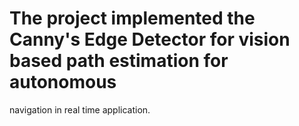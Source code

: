 # The project implemented the Canny's Edge Detector for vision based path estimation for autonomous
navigation in real time application.
